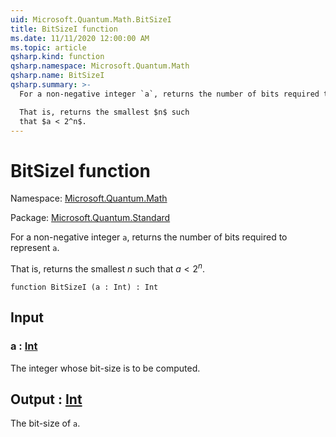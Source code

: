 ```yaml
---
uid: Microsoft.Quantum.Math.BitSizeI
title: BitSizeI function
ms.date: 11/11/2020 12:00:00 AM
ms.topic: article
qsharp.kind: function
qsharp.namespace: Microsoft.Quantum.Math
qsharp.name: BitSizeI
qsharp.summary: >-
  For a non-negative integer `a`, returns the number of bits required to represent `a`.

  That is, returns the smallest $n$ such
  that $a < 2^n$.
---
```


# BitSizeI function

Namespace: [Microsoft.Quantum.Math](xref:Microsoft.Quantum.Math)

Package: [Microsoft.Quantum.Standard](https://nuget.org/packages/Microsoft.Quantum.Standard)


For a non-negative integer `a`, returns the number of bits required to represent `a`.That is, returns the smallest $n$ suchthat $a < 2^n$.

```qsharp
function BitSizeI (a : Int) : Int
```


## Input

### a : [Int](xref:microsoft.quantum.lang-ref.int)

The integer whose bit-size is to be computed.



## Output : [Int](xref:microsoft.quantum.lang-ref.int)

The bit-size of `a`.
